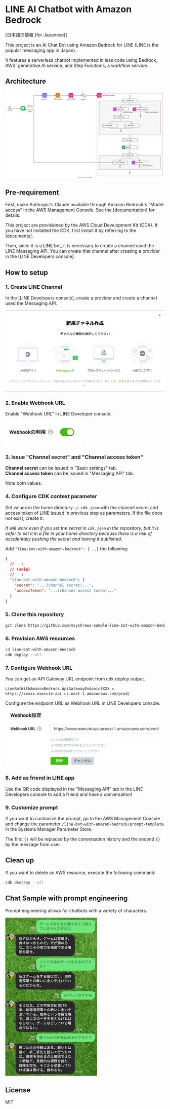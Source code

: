 # LINE AI Chatbot with Amazon Bedrock

[日本語の情報 (for Japanese)]

This project is an AI Chat Bot using Amazon Bedrock for LINE (LINE is the popular messaging app in Japan).

It features a serverless chatbot implemented in less code using Bedrock, AWS' generative AI service, and Step Functions, a workflow service.

## Architecture

![architecture](./doc/images/architecture.svg)

## Pre-requirement

First, make Anthropic's Claude available through Amazon Bedrock's "Model access" in the AWS Management Console. See the [documentation] for details.

This project are provisioned by the AWS Cloud Development Kit (CDK). If you have not installed the CDK, first install it by referring to the [documents].

Then, since it is a LINE bot, it is necessary to create a channel used the LINE Messaging API. You can create that channel after creating a provider in the [LINE Developers console].

## How to setup

### 1. Create LINE Channel

In the [LINE Developers console], create a provider and create a channel used the Messaging API.

![Create channel used the Messaging API](./doc/images/create-channel-used-messaging-api.png)

### 2. Enable Webhook URL

Enable "Webhook URL" in LINE Developer console.

![Enable Webhook URL](./doc/images/enable-webhook-url.png)

### 3. Issue "Channel secret" and "Channel access token"

**Channel secret** can be issued in "Basic settings" tab.  
**Channel access token** can be issued in "Messaging API" tab.

Note both values.

### 4. Configure CDK context parameter

Set values in the home directory `~/.cdk.json` with the channel secret and access token of LINE issued in previous step as parameters. If the file does not exist, create it.

_It will work even if you set the secret in `cdk.json` in the repository, but it is safer to set it in a file in your home directory because there is a risk of accidentally pushing the secret and having it published._

Add `"line-bot-with-amazon-bedrock": {...}` the following:

```json
{
  //   :
  // (snip)
  //   :
  "line-bot-with-amazon-bedrock": {
    "secret": "...(channel secret)...",
    "accessToken": "...(channel access token)..."
  }
}
```

### 5. Clone this repository

```sh
git clone https://github.com/msysh/aws-sample-line-bot-with-amazon-bedrock.git
```

### 6. Provision AWS resources

```sh
cd line-bot-with-amazon-bedrock
cdk deploy --all
```

### 7. Configure Webhook URL

You can get an API Gateway URL endpoint from cdk deploy output.

```
LineBotWithAmazonBedrock.ApiGatewayEndpointXXX = https://xxxxx.execute-api.us-east-1.amazonaws.com/prod/
```

Configure the endpoint URL as Webhook URL in LINE Developers console.

![Configure Webhook URL](./doc/images/configure-webhook-url.png)

### 8. Add as friend in LINE app

Use the QR code displayed in the "Messaging API" tab in the LINE Developers console to add a friend and have a conversation!

### 9. Customize prompt

If you want to customize the prompt, go to the AWS Management Console and change the parameter `/line-bot-with-amazon-bedrock/prompt-template` in the Systems Manager Parameter Store. 

The first `{}` will be replaced by the conversation history and the second `{}` by the message from user.

## Clean up

If you want to delete an AWS resource, execute the following command:

```sh
cdk destroy --all
```

## Chat Sample with prompt engineering

Prompt engineering allows for chatbots with a variety of characters.

![Chat sample with customizing prompt](./doc/images/sample1.png)

## License

MIT
